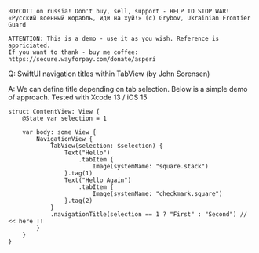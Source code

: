 ```
BOYCOTT on russia! Don't buy, sell, support - HELP TO STOP WAR!
«Русский военный корабль, иди на хуй!» (c) Grybov, Ukrainian Frontier Guard

ATTENTION: This is a demo - use it as you wish. Reference is appriciated.
If you want to thank - buy me coffee: https://secure.wayforpay.com/donate/asperi
```

Q: SwiftUI navigation titles within TabView (by John Sorensen)

A: We can define title depending on tab selection. Below is a simple demo of approach. Tested with Xcode 13 / iOS 15

```
struct ContentView: View {
    @State var selection = 1

    var body: some View {
        NavigationView {
            TabView(selection: $selection) {
                Text("Hello")
                    .tabItem {
                        Image(systemName: "square.stack")
                }.tag(1)
                Text("Hello Again")
                    .tabItem {
                        Image(systemName: "checkmark.square")
                }.tag(2)
            }
            .navigationTitle(selection == 1 ? "First" : "Second") // << here !!
        }
    }
}
```
